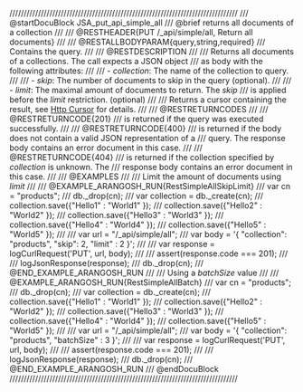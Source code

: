 ////////////////////////////////////////////////////////////////////////////////
/// @startDocuBlock JSA_put_api_simple_all
/// @brief returns all documents of a collection
///
/// @RESTHEADER{PUT /_api/simple/all, Return all documents}
///
/// @RESTALLBODYPARAM{query,string,required}
/// Contains the query.
///
/// @RESTDESCRIPTION
///
/// Returns all documents of a collections. The call expects a JSON object
/// as body with the following attributes:
///
/// - *collection*: The name of the collection to query.
///
/// - *skip*: The number of documents to skip in the query (optional).
///
/// - *limit*: The maximal amount of documents to return. The *skip*
///   is applied before the *limit* restriction. (optional)
///
/// Returns a cursor containing the result, see [Http Cursor](../HttpAqlQueryCursor/README.md) for details.
///
/// @RESTRETURNCODES
///
/// @RESTRETURNCODE{201}
/// is returned if the query was executed successfully.
///
/// @RESTRETURNCODE{400}
/// is returned if the body does not contain a valid JSON representation of a
/// query. The response body contains an error document in this case.
///
/// @RESTRETURNCODE{404}
/// is returned if the collection specified by *collection* is unknown.  The
/// response body contains an error document in this case.
///
/// @EXAMPLES
///
/// Limit the amount of documents using *limit*
///
/// @EXAMPLE_ARANGOSH_RUN{RestSimpleAllSkipLimit}
///     var cn = "products";
///     db._drop(cn);
///     var collection = db._create(cn);
///     collection.save({"Hello1" : "World1" });
///     collection.save({"Hello2" : "World2" });
///     collection.save({"Hello3" : "World3" });
///     collection.save({"Hello4" : "World4" });
///     collection.save({"Hello5" : "World5" });
///
///     var url = "/_api/simple/all";
///     var body = '{ "collection": "products", "skip": 2, "limit" : 2 }';
///
///     var response = logCurlRequest('PUT', url, body);
///
///     assert(response.code === 201);
///
///     logJsonResponse(response);
///     db._drop(cn);
/// @END_EXAMPLE_ARANGOSH_RUN
///
/// Using a *batchSize* value
///
/// @EXAMPLE_ARANGOSH_RUN{RestSimpleAllBatch}
///     var cn = "products";
///     db._drop(cn);
///     var collection = db._create(cn);
///     collection.save({"Hello1" : "World1" });
///     collection.save({"Hello2" : "World2" });
///     collection.save({"Hello3" : "World3" });
///     collection.save({"Hello4" : "World4" });
///     collection.save({"Hello5" : "World5" });
///
///     var url = "/_api/simple/all";
///     var body = '{ "collection": "products", "batchSize" : 3 }';
///
///     var response = logCurlRequest('PUT', url, body);
///
///     assert(response.code === 201);
///
///     logJsonResponse(response);
///     db._drop(cn);
/// @END_EXAMPLE_ARANGOSH_RUN
/// @endDocuBlock
////////////////////////////////////////////////////////////////////////////////